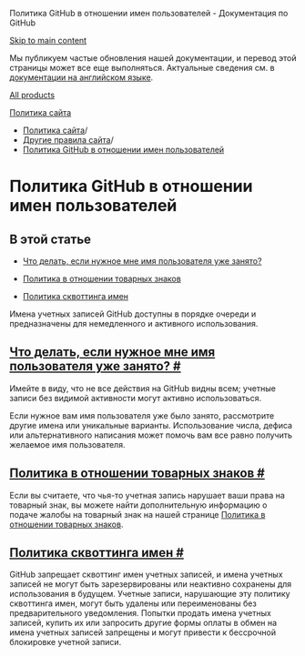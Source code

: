 Политика GitHub в отношении имен пользователей - Документация по GitHub

[Skip to main content](#main-content)

Мы публикуем частые обновления нашей документации, и перевод этой страницы может все еще выполняться. Актуальные сведения см. в [документации на английском языке](/en).

[All products](/ru)

[Политика сайта](/ru/site-policy)

* [Политика сайта](/ru/site-policy)/
* [Другие правила сайта](/ru/site-policy/other-site-policies)/
* [Политика GitHub в отношении имен пользователей](/ru/site-policy/other-site-policies/github-username-policy)

Политика GitHub в отношении имен пользователей
==========

В этой статье
----------

* [Что делать, если нужное мне имя пользователя уже занято?](#what-if-the-username-i-want-is-already-taken)

* [Политика в отношении товарных знаков](#trademark-policy)

* [Политика сквоттинга имен](#name-squatting-policy)

Имена учетных записей GitHub доступны в порядке очереди и предназначены для немедленного и активного использования.

[Что делать, если нужное мне имя пользователя уже занято? #](#what-if-the-username-i-want-is-already-taken)
----------

Имейте в виду, что не все действия на GitHub видны всем; учетные записи без видимой активности могут активно использоваться.

Если нужное вам имя пользователя уже было занято, рассмотрите другие имена или уникальные варианты. Использование числа, дефиса или альтернативного написания может помочь вам все равно получить желаемое имя пользователя.

[Политика в отношении товарных знаков #](#trademark-policy)
----------

Если вы считаете, что чья-то учетная запись нарушает ваши права на товарный знак, вы можете найти дополнительную информацию о подаче жалобы на товарный знак на нашей странице [Политика в отношении товарных знаков](/ru/site-policy/content-removal-policies/github-trademark-policy).

[Политика сквоттинга имен #](#name-squatting-policy)
----------

GitHub запрещает сквоттинг имен учетных записей, и имена учетных записей не могут быть зарезервированы или неактивно сохранены для использования в будущем. Учетные записи, нарушающие эту политику сквоттинга имен, могут быть удалены или переименованы без предварительного уведомления. Попытки продать имена учетных записей, купить их или запросить другие формы оплаты в обмен на имена учетных записей запрещены и могут привести к бессрочной блокировке учетной записи.
